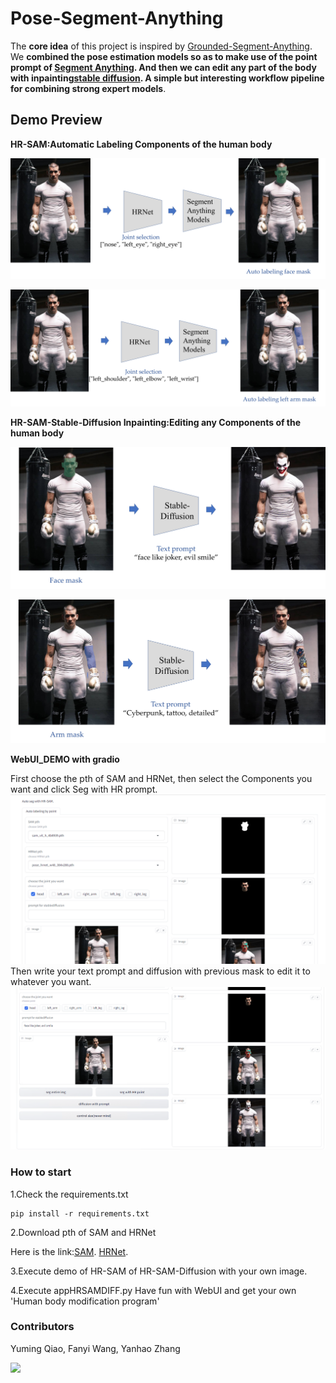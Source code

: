 # Pose-Segment-Anything
The **core idea** of this project is inspired by [Grounded-Segment-Anything](https://github.com/IDEA-Research/Grounded-Segment-Anything). We **combined the pose estimation models so as to make use of the point prompt of [Segment Anything](https://github.com/facebookresearch/segment-anything). And then we can edit any part of the body with inpainting[stable diffusion](https://github.com/CompVis/stable-diffusion). A simple but interesting workflow pipeline for combining strong expert models**.

## Demo Preview
**HR-SAM:Automatic Labeling Components of the human body**

![](assets/workflow1.png)

![](assets/workflow2.png)

**HR-SAM-Stable-Diffusion Inpainting:Editing any Components of the human body**

![](assets/workflow3.png)

![](assets/workflow4.png)

**WebUI_DEMO with gradio**

First choose the pth of SAM and HRNet, then select the Components you want and click Seg with HR prompt.
![](assets/workflow5.png)
Then write your text prompt and diffusion with previous mask to edit it to whatever you want.
![](assets/workflow6.png)


### How to start

1.Check the requirements.txt
```
pip install -r requirements.txt 
```
2.Download pth of SAM and HRNet

Here is the link:[SAM](https://dl.fbaipublicfiles.com/segment_anything/sam_vit_h_4b8939.pth). [HRNet](https://drive.google.com/file/d/1UoJhTtjHNByZSm96W3yFTfU5upJnsKiS/view).

3.Execute demo of HR-SAM of HR-SAM-Diffusion with your own image.

4.Execute appHRSAMDIFF.py Have fun with WebUI and get your own 'Human body modification program'

### Contributors

Yuming Qiao, Fanyi Wang, Yanhao Zhang

<a href="https://github.com/puppynull/Pose-Segment-Anything/graphs/contributors">
  <img src="https://contrib.rocks/image?repo=puppynull/Pose-Segment-Anything" />
</a>
